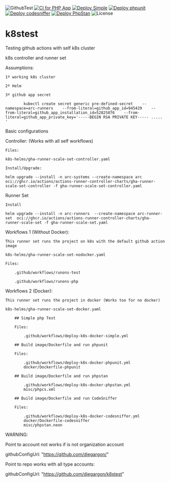 ![GithubTest](https://img.shields.io/badge/Github-TestSelfK8s-blue)
[![CI for PHP App](https://github.com/diegargon/k8stest/actions/workflows/runson-php.yaml/badge.svg)](https://github.com/diegargon/k8stest/actions/workflows/runson-php.yaml)
[![Deploy Simple](https://github.com/diegargon/k8stest/actions/workflows/deploy-k8s-docker-simple.yml/badge.svg)](https://github.com/diegargon/k8stest/actions/workflows/deploy-k8s-docker-simple.yml)
[![Deploy phpunit](https://github.com/diegargon/k8stest/actions/workflows/deploy-k8s-docker-phpunit.yml/badge.svg)](https://github.com/diegargon/k8stest/actions/workflows/deploy-k8s-docker-phpunit.yml)
[![Deploy codesniffer](https://github.com/diegargon/k8stest/actions/workflows/deploy-k8s-docker-codesniffer.yml/badge.svg)](https://github.com/diegargon/k8stest/actions/workflows/deploy-k8s-docker-codesniffer.yml)
[![Deploy PhpStan](https://github.com/diegargon/k8stest/actions/workflows/deploy-k8s-docker-phpstan.yml/badge.svg)](https://github.com/diegargon/k8stest/actions/workflows/deploy-k8s-docker-phpstan.yml)
![License](https://img.shields.io/github/license/diegargon/k8stest)

# k8stest

Testing github actions with self k8s cluster

k8s controller and runner set

Assumptions:

    1º working k8s cluster

    2º Helm

    3º github app secret

            kubectl create secret generic pre-defined-secret    --namespace=arc-runners    --from-literal=github_app_id=945429    --from-literal=github_app_installation_id=52825076    --from-literal=github_app_private_key='-----BEGIN RSA PRIVATE KEY----- ..... '


Basic configurations

Controller: (Works with all  self workflows)
    
    Files:

    k8s-helms/gha-runner-scale-set-controller.yaml

    Install/Upgrade:

    helm upgrade --install -n arc-systems --create-namespace arc oci://ghcr.io/actions/actions-runner-controller-charts/gha-runner-scale-set-controller -f gha-runner-scale-set-controller.yaml


Runner Set

    Install
    
    helm upgrade --install -n arc-runners  --create-namespace arc-runner-set  oci://ghcr.io/actions/actions-runner-controller-charts/gha-runner-scale-set -f gha-runner-scale-set.yaml


Workflows 1 (Without Docker):

    This runner set runs the project on k8s with the default github action image

    k8s-helms/gha-runner-scale-set-nodocker.yaml

    Files: 

        .github/workflows/runons-test

        .github/workflows/runons-php


Workflows 2 (Docker):

    This runner set runs the project in docker (Works too for no docker)

    k8s-helms/gha-runner-scale-set-docker.yaml
        
        ## Simple php Test
        
        Files: 

            .github/workflows/deploy-k8s-docker-simple.yml
            
        ## Build image/Dockerfile and run phpunit

        Files: 

            .github/workflows/deploy-k8s-docker-phpunit.yml        
            docker/Dockerfile-phpunit

        ## Build image/Dockerfile and run phpstan

            .github/workflows/deploy-k8s-docker-phpstan.yml
            misc/phpcs.xml

        ## Build image/Dockerfile and run CodeSniffer

        Files: 

            .github/workflows/deploy-k8s-docker-codesniffer.yml           
            docker/Dockerfile-codesniffer
            misc/phpstan.neon


WARNING: 

Point to account not works if is not organization account

githubConfigUrl: "https://github.com/diegargon/"    

Point to repo works with all type accounts:

githubConfigUrl: "https://github.com/diegargon/k8stest"    

